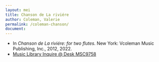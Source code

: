 ```yaml
---
layout: mei
title: Chanson de La riviére
author: Coleman, Valerie
permalink: /coleman-chanson/
document:
---
```


- In *Chanson de La riviére: for two flutes.* New York: Vcoleman Music Publishing, Inc., 2012, 2022.
- <a href="https://tufts.primo.exlibrisgroup.com/permalink/01TUN_INST/1kc9gia/alma991018754495503851" target="_blank">Music Library Inquire @ Desk MSC9758</a>

